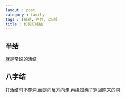 ```yaml
---
layout : post
category : family
tags : [绳结, 户外, 运动]
title : 如何打绳结
---
```


## 半结

就是常说的活结

## 八字结

打活结时不穿洞,而是向反方向走,再绕过绳子穿回原来的洞
